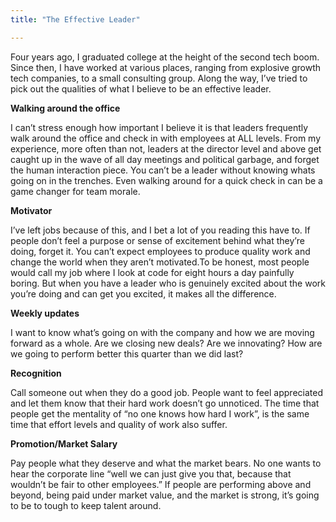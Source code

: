 ```yaml
---
title: "The Effective Leader"

---
```

Four years ago, I graduated college at the height of the second tech boom. Since then, I have worked at various places, ranging from explosive growth tech companies, to a small consulting group. Along the way, I’ve tried to pick out the qualities of what I believe to be an effective leader.

**Walking around the office**

I can’t stress enough how important I believe it is that leaders frequently walk around the office and check in with employees at ALL levels. From my experience, more often than not, leaders at the director level and above get caught up in the wave of all day meetings and political garbage, and forget the human interaction piece. You can’t be a leader without knowing whats going on in the trenches. Even walking around for a quick check in can be a game changer for team morale.

**Motivator**

I’ve left jobs because of this, and I bet a lot of you reading this have to. If people don’t feel a purpose or sense of excitement behind what they’re doing, forget it. You can’t expect employees to produce quality work and change the world when they aren’t motivated.To be honest, most people would call my job where I look at code for eight hours a day painfully boring. But when you have a leader who is genuinely excited about the work you’re doing and can get you excited, it makes all the difference.

**Weekly updates**

I want to know what’s going on with the company and how we are moving forward as a whole. Are we closing new deals? Are we innovating? How are we going to perform better this quarter than we did last? 

**Recognition**

Call someone out when they do a good job.  People want to feel appreciated and let them know that their hard work doesn’t go unnoticed.  The time that people get the mentality of “no one knows how hard I work”, is the same time that effort levels and quality of work also suffer.

**Promotion/Market Salary**

Pay people what they deserve and what the market bears. No one wants to hear the corporate line “well we can just give you that, because that wouldn’t be fair to other employees.”  If people are performing above and beyond, being paid under market value, and the market is strong, it’s going to be to tough to keep talent around.

